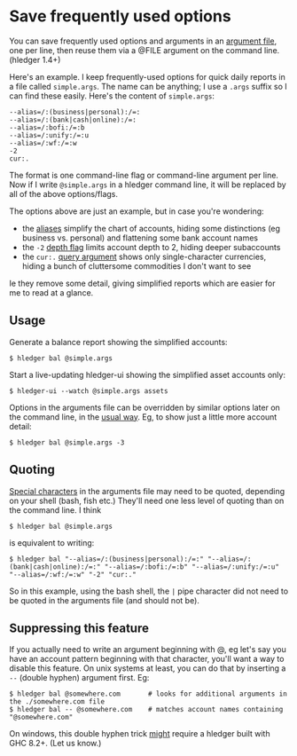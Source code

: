 # Save frequently used options

You can save frequently used options and arguments in an 
[argument file](hledger.html#argument-files), one per
line, then reuse them via a @FILE argument on the command line.
(hledger 1.4+)

Here's an example.
I keep frequently-used options for quick daily reports in a file
called `simple.args`. The name can be anything; I use a `.args` suffix
so I can find these easily. Here's the content of `simple.args`:
```
--alias=/:(business|personal):/=:
--alias=/:(bank|cash|online):/=:
--alias=/:bofi:/=:b
--alias=/:unify:/=:u
--alias=/:wf:/=:w
-2
cur:.
```

The format is one command-line flag or command-line argument per line.
Now if I write `@simple.args` in a hledger command line, it will be replaced
by all of the above options/flags.

The options above are just an example, but in case you're wondering:

- the [aliases](journal.html#rewriting-accounts) simplify the chart of accounts, hiding some distinctions (eg business vs. personal) and flattening some bank account names
- the `-2` [depth flag](hledger.html#depth-limiting) limits account depth to 2, hiding deeper subaccounts
- the `cur:.` [query argument](hledger.html#queries) shows only single-character currencies, hiding a bunch of cluttersome commodities I don't want to see

Ie they remove some detail, giving simplified reports which are easier for me to read at a glance.

## Usage

Generate a balance report showing the simplified accounts:
```shell
$ hledger bal @simple.args
```
Start a live-updating hledger-ui showing the simplified asset accounts only:
```shell
$ hledger-ui --watch @simple.args assets
```

Options in the arguments file can be overridden by similar options later on
the command line, in the [usual way](hledger.html#options). 
Eg, to show just a little more account detail:
```shell
$ hledger bal @simple.args -3
```

## Quoting

[Special characters](hledger.html#special-characters-in-arguments-and-queries) 
in the arguments file may need to be quoted, depending on your shell
(bash, fish etc.) They'll need one less level of quoting than on the
command line. I think
```shell
$ hledger bal @simple.args
```
is equivalent to writing:
```shell
$ hledger bal "--alias=/:(business|personal):/=:" "--alias=/:(bank|cash|online):/=:" "--alias=/:bofi:/=:b" "--alias=/:unify:/=:u" "--alias=/:wf:/=:w" "-2" "cur:."
```
So in this example, using the bash shell, the `|` pipe character did 
not need to be quoted in the arguments file (and should not be). 

## Suppressing this feature

If you actually need to write an argument beginning with @, 
eg let's say you have an account pattern beginning with that character, 
you'll want a way to disable this feature.  On unix systems at least, 
you can do that by inserting a `--` (double hyphen) argument first. Eg:
```
$ hledger bal @somewhere.com       # looks for additional arguments in the ./somewhere.com file
$ hledger bal -- @somewhere.com    # matches account names containing "@somewhere.com"
```

On windows, this double hyphen trick [might](https://ghc.haskell.org/trac/ghc/ticket/13287) require a hledger built with GHC 8.2+. 
(Let us know.)
